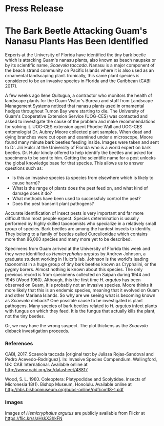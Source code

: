 # Press Release
# The Bark Beetle Attacking Guam's Nanasu Plants Has Been Identified

Experts at the University of Florida have identified the tiny bark beetle which is attacking Guam's nanasu plants,
also known as beach naupaka or by its scientific name, *Scaevola taccada*. Nanasu is a major component of the beach strand 
community on Pacific Islands where it is also used as an ornamental landscaping plant. Ironically, this same plant species is 
considered to be an invasive species in Florida and the Caribbean (CABI 2017).  

A few weeks ago Ilene Quitugua, a contractor who monitors the health of landscape plants for the Guam Visitor's Bureau and staff from Landscape Management Systems noticed that nanasu plants used in ornamental hedges throughout Tumon Bay were starting to die.  The University of Guam's Cooperative Extension Service (UOG-CES) was contacted and asked to investigate the cause of the problem and make recommendations for solving it. UOG-CES extension agent Phoebe Wall and UOG-CES entomologist Dr. Aubrey Moore collected plant samples.  When dead and dying branches were cut open and examined under a microscope, Moore found many minute bark beetles feeding inside. Images were taken and sent to Dr. Jiri Hulcr at the University of Florida who is a world expert on bark beetles. Dr. Hulcr kindly offered to help identify the beetles and asked 
for specimens to be sent to him. Getting the scientific name for a pest unlocks the global knowledge base for that species. This allows us to answer questions such as:
- Is this an invasive species (a species from elsewhere which is likely to cause harm)?
- What is the range of plants does the pest feed on, and what kind of damage does it do?
- What methods have been used to successfuly control the pest?
- Does the pest transmit plant pathogens?

Accurate identification of insect pests is very important and far more difficult than most people expect. Species determination is usually performed by highly skilled taxonomists who specialize in a relatively small group of species.  Bark beetles are among the hardest insects to identify. They belong to a family of beetles called Curculionidae which contains more than 86,000 species and many more yet to be described.

Specimens from Guam arrived at the University of Florida this week and they were identified as *Hemicryphalus argutus* by Andrew Johnson, a graduate student working in Hulcr's lab. Johnson is the world's leading taxonomist in a huge group of tiny bark beetles known as Cryphalini, or the pygmy borers.  Almost nothing is known about this species. The only previous record is from specimens collected on Saipan during 1944 and 1945 (Wood 1960).  Although, this the first time *H. argutus* has been observed on Guam, it is probably not an invasive species. Moore thinks it more likely that this is an endemic species, meaning that it evolved on Guam and other Mariana Islands. So why are we seeing what is becoming known as *Scaevola* dieback? One possible cause to be investigated is plant pathogens. Many species of bark beetles related to *H. argutus* infect plants with fungus on which they feed. It is the fungus that actually kills the plant, not the tiny beetles.  

Or, we may have the wrong suspect. The plot thickens as the *Scaevola* dieback investigation proceeds.

### References

CABI, 2017. Scaevola taccada [original text by Julissa Rojas-Sandoval and Pedro Acevedo-Rodríguez]. In: Invasive Species Compendium. Wallingford, UK: CAB International. Available online at http://www.cabi.org/isc/datasheet/48817

Wood, S. L. 1960. Coleoptera: Platypodidae and Scolytidae. Insects of Micronesia 18(1). Bishop Museum, Honolulu. Available online at http://hbs.bishopmuseum.org/pubs-online/pdf/iom18-1.pdf

### Images

Images of *Hemicryphalus argutus* are publicly available from Flickr at https://flic.kr/s/aHskX3hkFN
